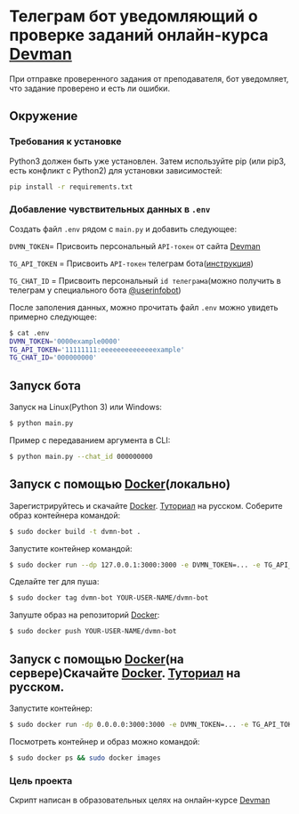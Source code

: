 # Телеграм бот уведомляющий о проверке заданий онлайн-курса [Devman](https://dvmn.org)

При отправке проверенного задания от преподавателя, бот уведомляет, что задание проверено и есть ли ошибки.

## Окружение

### Требования к установке

Python3 должен быть уже установлен. Затем используйте pip (или pip3, есть конфликт с Python2) для установки
зависимостей:

```bash
pip install -r requirements.txt
```

### Добавление чувствительных данных в `.env`

Создать файл `.env` рядом с `main.py` и добавить следующее:

`DVMN_TOKEN`= Присвоить персональный `API-токен` от сайта [Devman](https://dvmn.org/api/docs/)

`TG_API_TOKEN` = Присвоить `API-токен` телеграм
бота([инструкция](https://robochat.io/docs/kak-sozdat-chat-bota-v-telegram/))

`TG_CHAT_ID` = Присвоить персональный `id телеграма`(можно получить в телеграм у специального
бота [@userinfobot](https://telegram.me/userinfobot))

После заполения данных, можно прочитать файл `.env` можно увидеть примерно следующее:

```bash
$ cat .env
DVMN_TOKEN='0000example0000'
TG_API_TOKEN='11111111:eeeeeeeeeeeeeexample'
TG_CHAT_ID='000000000'
```

## Запуск бота

Запуск на Linux(Python 3) или Windows:

```bash
$ python main.py
```

Пример с передаванием аргумента в CLI:

```bash
$ python main.py --chat_id 000000000
```

## Запуск с помощью [Docker](https://www.docker.com/)(локально)

Зарегистрируйтесь и скачайте [Docker](https://www.docker.com/). [Туториал](https://timeweb.cloud/tutorials/docker/kak-ustanovit-docker-na-ubuntu-22-04) на русском.
Соберите образ контейнера командой:
```bash
$ sudo docker build -t dvmn-bot .
```
Запустите контейнер командой:
```bash
$ sudo docker run --dp 127.0.0.1:3000:3000 -e DVMN_TOKEN=... -e TG_API_TOKEN=...  -e TG_CHAT_ID=... dvmn-bot
```
Сделайте тег для пуша:
```bash
$ sudo docker tag dvmn-bot YOUR-USER-NAME/dvmn-bot
```
Запуште образ на репозиторий [Docker](https://www.docker.com/):
```bash
$ sudo docker push YOUR-USER-NAME/dvmn-bot
```

## Запуск с помощью [Docker](https://www.docker.com/)(на сервере)Скачайте [Docker](https://www.docker.com/). [Туториал](https://timeweb.cloud/tutorials/docker/kak-ustanovit-docker-na-ubuntu-22-04) на русском.
Запустите контейнер:
```bash
$ sudo docker run -dp 0.0.0.0:3000:3000 -e DVMN_TOKEN=... -e TG_API_TOKEN=...  -e TG_CHAT_ID=... YOUR-USER-NAME/dvmn-bot
```
Посмотреть контейнер и образ можно командой:
```bash
$ sudo docker ps && sudo docker images
```

### Цель проекта

Скрипт написан в образовательных целях на онлайн-курсе [Devman](https://dvmn.org)

